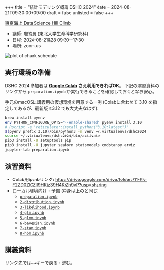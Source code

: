 +++
title = "統計モデリング概論 DSHC 2024"
date = 2024-08-21T09:30:00+09:00
draft = false
unlisted = false
+++

[東京海上 Data Science Hill Climb](https://tokiomarine-dshc.com/)

- 講師: 岩嵜航 (東北大学生命科学研究科)
- 日程: 2024-08-21&28 09:30--17:30
- 場所: zoom.us

![plot of chunk schedule](figure/schedule-1.svg)

## 実行環境の準備

DSHC 2024 参加者は
**[Google Colab](https://colab.research.google.com/?hl=en) さえ利用できればOK**。
下記の演習資料のリンクから
`preparation.ipynb` が実行できることを確認しておくとなお安心。

手元のmacOSに講義用の仮想環境を用意する一例
(Colabに合わせて 3.10 を指定してあるが、最新版 ≥3.12 でも大丈夫なはず):
```sh
brew install pyenv
env PYTHON_CONFIGURE_OPTS="--enable-shared" pyenv install 3.10
# Rscript -e 'reticulate::install_python("3.10:latest")'
$(pyenv prefix 3.10)/bin/python3 -m venv ~/.virtualenvs/dshc2024
source ~/.virtualenvs/dshc2024/bin/activate
pip3 install -U setuptools pip
pip3 install -U jupyter seaborn statsmodels cmdstanpy arviz
jupyter-lab preparation.ipynb
```


## 演習資料

- Colab用ipynbリンク:
  <https://drive.google.com/drive/folders/11-Rk-F2ZD0ZlCZlI9HKjz39H4KrZh9vP?usp=sharing>
- ローカル環境向け・予備 (中身は上のと同じ)
  - [`preparation.ipynb`](./preparation.ipynb)
  - [`2-distribution.ipynb`](./2-distribution.ipynb)
  - [`3-likelihood.ipynb`](./3-likelihood.ipynb)
  - [`4-glm.ipynb`](4-glm.ipynb)
  - [`5-glmm.ipynb`](5-glmm.ipynb)
  - [`6-bayesian.ipynb`](6-bayesian.ipynb)
  - [`7-stan.ipynb`](7-stan.ipynb)
  - [`8-hbm.ipynb`](8-hbm.ipynb)


## 講義資料

リンク先では<kbd>←</kbd><kbd>→</kbd>キーで戻る・進む。
